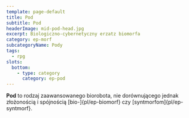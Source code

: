 ```yaml
---
template: page-default
title: Pod
subtitle: Pod
headerImage: mid-pod-head.jpg
excerpt: Biologiczno-cybernetyczny erzatz biomorfa
category: ep-morf
subcategoryName: Pody
tags:
  - rpg
slots:
  bottom:
    - type: category
      category: ep-pod
---
```

**Pod** to rodzaj zaawansowanego biorobota, nie dorównującego jednak złożonością i spójnością [bio-]{pl/ep-biomorf} czy [syntmorfom]{pl/ep-syntmorf}.
